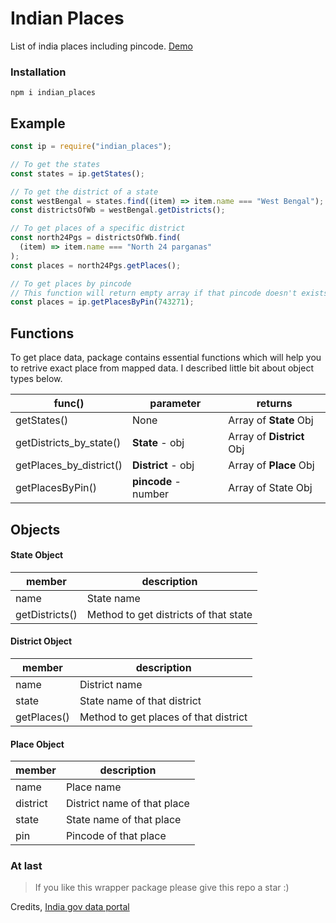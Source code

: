 # Indian Places

List of india places including pincode. [Demo](https://epicx67.github.io/indian_places_demo/)

### Installation

    npm i indian_places

## Example

```javascript
const ip = require("indian_places");

// To get the states
const states = ip.getStates();

// To get the district of a state
const westBengal = states.find((item) => item.name === "West Bengal");
const districtsOfWb = westBengal.getDistricts();

// To get places of a specific district
const north24Pgs = districtsOfWb.find(
  (item) => item.name === "North 24 parganas"
);
const places = north24Pgs.getPlaces();

// To get places by pincode
// This function will return empty array if that pincode doesn't exists
const places = ip.getPlacesByPin(743271);
```

## Functions

To get place data, package contains essential functions which will help you to retrive exact place from mapped data. I described little bit about object types below.

| func()                  | parameter            | returns                   |
| ----------------------- | -------------------- | ------------------------- |
| getStates()             | None                 | Array of **State** Obj    |
| getDistricts_by_state() | **State** - obj      | Array of **District** Obj |
| getPlaces_by_district() | **District** - obj   | Array of **Place** Obj    |
| getPlacesByPin()        | **pincode** - number | Array of State Obj        |

## Objects

#### State Object

| member         | description                           |
| -------------- | ------------------------------------- |
| name           | State name                            |
| getDistricts() | Method to get districts of that state |

#### District Object

| member      | description                           |
| ----------- | ------------------------------------- |
| name        | District name                         |
| state       | State name of that district           |
| getPlaces() | Method to get places of that district |

#### Place Object

| member   | description                 |
| -------- | --------------------------- |
| name     | Place name                  |
| district | District name of that place |
| state    | State name of that place    |
| pin      | Pincode of that place       |

### At last

> If you like this wrapper package please give this repo a star :)

Credits,
[India gov data portal](https://data.gov.in/)
